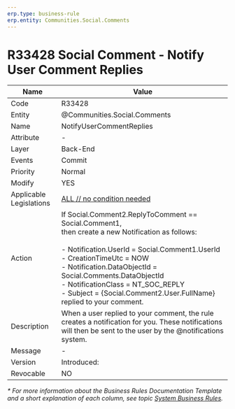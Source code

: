 ```yaml
---
erp.type: business-rule
erp.entity: Communities.Social.Comments
---
```


# R33428 Social Comment - Notify User Comment Replies

| Name | Value |
| ---- | ----- |
| Code | R33428 |
| Entity | @Communities.Social.Comments |
| Name | NotifyUserCommentReplies |
| Attribute | - |
| Layer | Back-End |
| Events | Commit |
| Priority | Normal |
| Modify | YES |
| Applicable Legislations | [ALL // no condition needed](xref:applicable-legislations) |
| Action | If Social.Comment2.ReplyToComment == Social.Comment1, <br> then create a new Notification as follows: <br><br> - Notification.UserId = Social.Comment1.UserId <br> - CreationTimeUtc =  NOW <br> - Notification.DataObjectId = Social.Comments.DataObjectId <br> - NotificationClass = NT_SOC_REPLY <br> - Subject = {Social.Comment2.User.FullName} replied to your comment.|
| Description| When a user replied to your comment, the rule creates a notification for you. These notifications will then be sent to the user by the @notifications system.|  
| Message | - |
| Version | Introduced:  |
| Revocable | NO |

*\* For more information about the Business Rules Documentation Template and a short explanation of each column, see
topic [System Business Rules](../templates/template-description-system-business-rules.md).*
